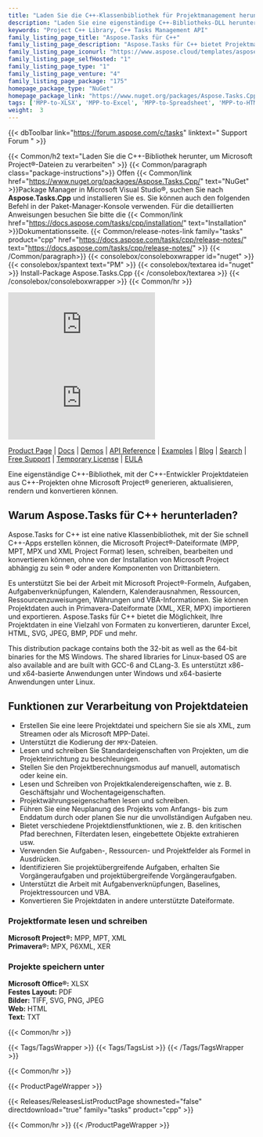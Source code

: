 ```yaml
---
title: "Laden Sie die C++-Klassenbibliothek für Projektmanagement herunter | Übernehmen.Aufgaben"
description: "Laden Sie eine eigenständige C++-Bibliotheks-DLL herunter, die die Verwaltung von Projektaufgabenzuweisungen über API unterstützt. Unterstützt die Formate Primavera® (XER, MPX) und MS Project® (MPP, MPT)."
keywords: "Project C++ Library, C++ Tasks Management API"
family_listing_page_title: "Aspose.Tasks für C++"
family_listing_page_description: "Aspose.Tasks für C++ bietet Projektmanagement-APIs, die es den C++-Anwendungen ermöglichen, nicht nur Microsoft Project®-Dokumente zu lesen und zu manipulieren, sondern auch Microsoft Project®-Dokumente sowohl im MPP- als auch im XML-Format zu schreiben – alles ohne Microsoft Project® zu verwenden. Wie bei allen Aspose-Dateiformat-APIs funktioniert Aspose.Tasks für C++ gut mit allen Arten von C++-Anwendungen."
family_listing_page_iconurl: "https://www.aspose.cloud/templates/aspose/App_Themes/V3/images/tasks/272x272/aspose_tasks-for-cpp.png"
family_listing_page_selfHosted: "1"
family_listing_page_type: "1"
family_listing_page_venture: "4"
family_listing_page_package: "175"
homepage_package_type: "NuGet"
homepage_package_link: "https://www.nuget.org/packages/Aspose.Tasks.Cpp/"
tags: ['MPP-to-XLSX', 'MPP-to-Excel', 'MPP-to-Spreadsheet', 'MPP-to-HTML', 'Project-to-HTML', 'Project-to-Excel', 'Project-to-XLSX', 'Project-to-CSV', 'Project-to-Text', 'Project-to-MPT', 'MPP-to-CSV', 'MPP-to-MPT', 'MPP-to-SVG', 'MPP-to-JPEG', 'MPP-to-TIF', 'Project-to-PDF', 'MPP-to-PDF', 'Project-to-Image', 'MPP-to-PNG']
weight:  3
---
```


{{< dbToolbar link="https://forum.aspose.com/c/tasks" linktext=" Support Forum " >}}

{{< Common/h2 text="Laden Sie die C++-Bibliothek herunter, um Microsoft Project®-Dateien zu verarbeiten"  >}}
{{< Common/paragraph class="package-instructions">}}
Offen
{{< Common/link href="https://www.nuget.org/packages/Aspose.Tasks.Cpp/" text="NuGet"  >}}Package Manager in Microsoft Visual Studio®, suchen Sie nach <b>Aspose.Tasks.Cpp</b> und installieren Sie es. Sie können auch den folgenden Befehl in der Paket-Manager-Konsole verwenden. Für die detaillierten Anweisungen besuchen Sie bitte die
{{< Common/link href="https://docs.aspose.com/tasks/cpp/installation/" text="Installation"  >}}Dokumentationsseite.
{{< Common/release-notes-link family="tasks" product="cpp" href="https://docs.aspose.com/tasks/cpp/release-notes/" text="https://docs.aspose.com/tasks/cpp/release-notes/"  >}}
{{< /Common/paragraph>}}
{{< consolebox/consoleboxwrapper id="nuget" >}}
       {{< consolebox/spantext text="PM" >}}
       {{< consolebox/textarea id="nuget" >}} Install-Package Aspose.Tasks.Cpp {{< /consolebox/textarea >}}
{{< /consolebox/consoleboxwrapper >}}
{{< Common/hr >}}

![Nuget](https://img.shields.io/nuget/v/Aspose.Tasks.Cpp) ![Nuget](https://img.shields.io/nuget/dt/Aspose.Tasks.Cpp?label=nuget%20downloads)

[Product Page](https://products.aspose.com/tasks/cpp/) | [Docs](https://docs.aspose.com/tasks/cpp/) | [Demos](https://products.aspose.app/tasks/family) | [API Reference](https://reference.aspose.com/tasks/cpp) | [Examples](https://github.com/aspose-tasks/Aspose.Tasks-for-C) | [Blog](https://blog.aspose.com/category/tasks/) | [Search](https://search.aspose.com/) | [Free Support](https://forum.aspose.com/c/tasks) | [Temporary License](https://purchase.aspose.com/temporary-license) | [EULA](https://about.aspose.com/legal/eula/)

Eine eigenständige C++-Bibliothek, mit der C++-Entwickler Projektdateien aus C++-Projekten ohne Microsoft Project® generieren, aktualisieren, rendern und konvertieren können.

## Warum Aspose.Tasks für C++ herunterladen?

Aspose.Tasks for C++ ist eine native Klassenbibliothek, mit der Sie schnell C++-Apps erstellen können, die Microsoft Project®-Dateiformate (MPP, MPT, MPX und XML Project Format) lesen, schreiben, bearbeiten und konvertieren können, ohne von der Installation von Microsoft Project abhängig zu sein ® oder andere Komponenten von Drittanbietern.

Es unterstützt Sie bei der Arbeit mit Microsoft Project®-Formeln, Aufgaben, Aufgabenverknüpfungen, Kalendern, Kalenderausnahmen, Ressourcen, Ressourcenzuweisungen, Währungen und VBA-Informationen. Sie können Projektdaten auch in Primavera-Dateiformate (XML, XER, MPX) importieren und exportieren. Aspose.Tasks für C++ bietet die Möglichkeit, Ihre Projektdaten in eine Vielzahl von Formaten zu konvertieren, darunter Excel, HTML, SVG, JPEG, BMP, PDF und mehr.

This distribution package contains both the 32-bit as well as the 64-bit binaries for the MS Windows. The shared libraries for Linux-based OS are also available and are built with GCC-6 and CLang-3. Es unterstützt x86- und x64-basierte Anwendungen unter Windows und x64-basierte Anwendungen unter Linux.

## Funktionen zur Verarbeitung von Projektdateien

- Erstellen Sie eine leere Projektdatei und speichern Sie sie als XML, zum Streamen oder als Microsoft MPP-Datei.
- Unterstützt die Kodierung der `MPX`-Dateien.
- Lesen und schreiben Sie Standardeigenschaften von Projekten, um die Projekteinrichtung zu beschleunigen.
- Stellen Sie den Projektberechnungsmodus auf manuell, automatisch oder keine ein.
- Lesen und Schreiben von Projektkalendereigenschaften, wie z. B. Geschäftsjahr und Wochentageigenschaften.
- Projektwährungseigenschaften lesen und schreiben.
- Führen Sie eine Neuplanung des Projekts vom Anfangs- bis zum Enddatum durch oder planen Sie nur die unvollständigen Aufgaben neu.
- Bietet verschiedene Projektdienstfunktionen, wie z. B. den kritischen Pfad berechnen, Filterdaten lesen, eingebettete Objekte extrahieren usw.
- Verwenden Sie Aufgaben-, Ressourcen- und Projektfelder als Formel in Ausdrücken.
- Identifizieren Sie projektübergreifende Aufgaben, erhalten Sie Vorgängeraufgaben und projektübergreifende Vorgängeraufgaben.
- Unterstützt die Arbeit mit Aufgabenverknüpfungen, Baselines, Projektressourcen und VBA.
- Konvertieren Sie Projektdaten in andere unterstützte Dateiformate.

### Projektformate lesen und schreiben

**Microsoft Project®:** MPP, MPT, XML\
**Primavera®:** MPX, P6XML, XER

### Projekte speichern unter

**Microsoft Office®:** XLSX\
**Festes Layout:** PDF\
**Bilder:** TIFF, SVG, PNG, JPEG\
**Web:** HTML\
**Text:** TXT

{{< Common/hr >}}

{{< Tags/TagsWrapper >}}
 {{< Tags/TagsList >}}
{{< /Tags/TagsWrapper >}}

{{< Common/hr >}}

{{< ProductPageWrapper >}}
<!-- ReleasesListProductPage-->
   {{< Releases/ReleasesListProductPage shownested="false"  directdownload="true" family="tasks" product="cpp" >}}
<!-- /ReleasesListProductPage-->
{{< Common/hr >}}
{{< /ProductPageWrapper >}}

